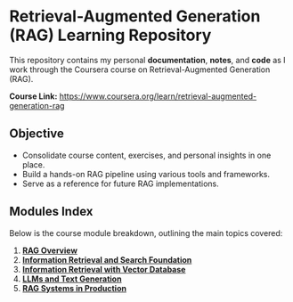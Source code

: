 # Retrieval-Augmented Generation (RAG) Learning Repository

This repository contains my personal **documentation**, **notes**, and **code** as I work through the Coursera course on Retrieval-Augmented Generation (RAG).

**Course Link:** https://www.coursera.org/learn/retrieval-augmented-generation-rag

## Objective

- Consolidate course content, exercises, and personal insights in one place.
- Build a hands-on RAG pipeline using various tools and frameworks.
- Serve as a reference for future RAG implementations.

## Modules Index

Below is the course module breakdown, outlining the main topics covered:

1. [**RAG Overview**](./module1)
2. [**Information Retrieval and Search Foundation**](./module2)
3. [**Information Retrieval with Vector Database**](./module3)
4. [**LLMs and Text Generation**](./module4)
5. [**RAG Systems in Production**](./module5)
   
